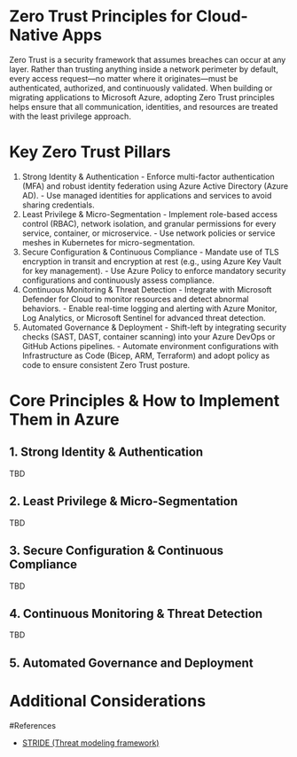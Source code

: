# Zero Trust Principles for Cloud-Native Apps

Zero Trust is a security framework that assumes breaches can occur at any layer. Rather than trusting anything inside a network perimeter by default, every access request—no matter where it originates—must be authenticated, authorized, and continuously validated. When building or migrating applications to Microsoft Azure, adopting Zero Trust principles helps ensure that all communication, identities, and resources are treated with the least privilege approach.


# Key Zero Trust Pillars
1. Strong Identity & Authentication
			- Enforce multi-factor authentication (MFA) and robust identity federation using Azure Active Directory (Azure AD).
			- Use managed identities for applications and services to avoid sharing credentials.
2. Least Privilege & Micro-Segmentation
			- Implement role-based access control (RBAC), network isolation, and granular permissions for every service, container, or microservice.
			- Use network policies or service meshes in Kubernetes for micro-segmentation.
3. Secure Configuration & Continuous Compliance
			- Mandate use of TLS encryption in transit and encryption at rest (e.g., using Azure Key Vault for key management).
			- Use Azure Policy to enforce mandatory security configurations and continuously assess compliance.
4. Continuous Monitoring & Threat Detection
			- Integrate with Microsoft Defender for Cloud to monitor resources and detect abnormal behaviors.
			- Enable real-time logging and alerting with Azure Monitor, Log Analytics, or Microsoft Sentinel for advanced threat detection.
5. Automated Governance & Deployment
			- Shift-left by integrating security checks (SAST, DAST, container scanning) into your Azure DevOps or GitHub Actions pipelines.
			- Automate environment configurations with Infrastructure as Code (Bicep, ARM, Terraform) and adopt policy as code to ensure consistent Zero Trust posture.

# Core Principles & How to Implement Them in Azure

## 1. Strong Identity & Authentication

TBD

## 2. Least Privilege & Micro-Segmentation

TBD

## 3. Secure Configuration & Continuous Compliance

TBD
## 4. Continuous Monitoring & Threat Detection

TBD

## 5. Automated Governance and Deployment

# Additional Considerations



#References

* [STRIDE (Threat modeling framework)](https://learn.microsoft.com/en-us/training/modules/tm-use-a-framework-to-identify-threats-and-find-ways-to-reduce-or-eliminate-risk/1b-threat-modeling-framework)
